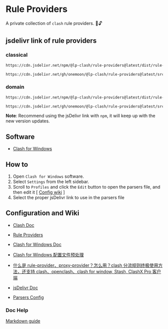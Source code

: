 # Rule Providers

A private collection of `clash` rule providers. :key::unlock:

## jsdelivr link of rule providers

### classical

```md
https://cdn.jsdelivr.net/npm/@lp-clash/rule-providers@latest/dist/rule-providers/rules.classical.yaml

https://cdn.jsdelivr.net/gh/onemoon/@lp-clash/rule-providers@latest/src/rule-providers/rules.classical.yaml
```

### domain

```md
https://cdn.jsdelivr.net/npm/@lp-clash/rule-providers@latest/dist/rule-providers/rules.domain.yaml

https://cdn.jsdelivr.net/gh/onemoon/@lp-clash/rule-providers@latest/src/rule-providers/rules.domain.yaml
```

**Note**: Recommend using the jsDelivr link with `npm`, it will keep up with the new version updates.

## Software

- [Clash for Windows](https://github.com/Fndroid/clash_for_windows_pkg)

## How to

1. Open `Clash for Windows` software.
2. Select `Settings` from the left sidebar.
3. Scroll to `Profiles` and click the `Edit` button to open the parsers file, and then edit it [ [Config wiki](https://docs.cfw.lbyczf.com/contents/parser.html#%E8%BF%9B%E9%98%B6%E6%96%B9%E6%B3%95-javascript) ]
4. Select the proper jsDelivr link to use in the parsers file

## Configuration and Wiki

- [Clash Doc](https://dreamacro.github.io/clash/)

- [Rule Providers](https://dreamacro.github.io/clash/premium/rule-providers.html)

- [Clash for Windows Doc](https://docs.cfw.lbyczf.com/)

- [Clash for Windows 配置文件预处理](https://docs.cfw.lbyczf.com/contents/parser.html#%E7%89%88%E6%9C%AC%E8%A6%81%E6%B1%82)

- [什么是 rule-provider、proxy-provider？怎么用？clash 分流规则终极使用方法，还支持 clash、openclash、clash for window, Stash, ClashX Pro 客户端](https://www.jamesdailylife.com/rule-proxy-provider)

- [jsDelivr Doc](https://www.jsdelivr.com/documentation)

- [Parsers Config](https://docs.cfw.lbyczf.com/contents/parser.html#%E8%BF%9B%E9%98%B6%E6%96%B9%E6%B3%95-javascript)

### Doc Help

[Markdown guide](https://www.markdownguide.org/)
